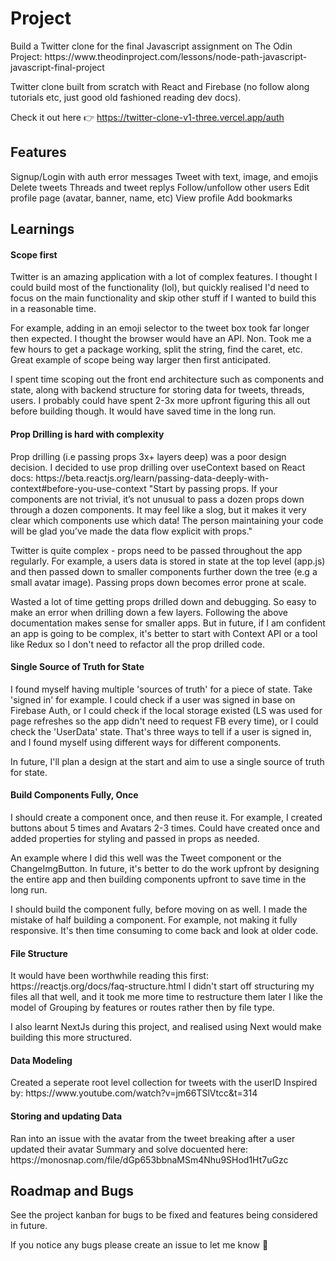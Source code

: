 <h1>Project</h1>
Build a Twitter clone for the final Javascript assignment on The Odin Project: https://www.theodinproject.com/lessons/node-path-javascript-javascript-final-project

Twitter clone built from scratch with React and Firebase (no follow along tutorials etc, just good old fashioned reading dev docs).

Check it out here 👉 https://twitter-clone-v1-three.vercel.app/auth

<h2>Features</h2>

Signup/Login with auth error messages
Tweet with text, image, and emojis
Delete tweets
Threads and tweet replys
Follow/unfollow other users
Edit profile page (avatar, banner, name, etc)
View profile
Add bookmarks

<h2>Learnings</h2>

<h4>Scope first</h4>
Twitter is an amazing application with a lot of complex features. I thought I could build most of the functionality (lol), but quickly realised I'd need to focus on the main functionality and skip other stuff if I wanted to build this in a reasonable time.

For example, adding in an emoji selector to the tweet box took far longer then expected. I thought the browser would have an API. Non. Took me a few hours to get a package working, split the string, find the caret, etc. Great example of scope being way larger then first anticipated.

I spent time scoping out the front end architecture such as components and state, along with backend structure for storing data for tweets, threads, users. I probably could have spent 2-3x more upfront figuring this all out before building though. It would have saved time in the long run.

<h4>Prop Drilling is hard with complexity</h4>
Prop drilling (i.e passing props 3x+ layers deep) was a poor design decision. I decided to use prop drilling over useContext based on React docs:
https://beta.reactjs.org/learn/passing-data-deeply-with-context#before-you-use-context
"Start by passing props. If your components are not trivial, it’s not unusual to pass a dozen props down through a dozen components. It may feel like a slog, but it makes it very clear which components use which data! The person maintaining your code will be glad you’ve made the data flow explicit with props."

Twitter is quite complex - props need to be passed throughout the app regularly. For example, a users data is stored in state at the top level (app.js) and then passed down to smaller components further down the tree (e.g a small avatar image). Passing props down becomes error prone at scale.

Wasted a lot of time getting props drilled down and debugging. So easy to make an error when drilling down a few layers.
Following the above documentation makes sense for smaller apps. But in future, if I am confident an app is going to be complex, it's better to start with Context API or a tool like Redux so I don't need to refactor all the prop drilled code.

<h4>Single Source of Truth for State</h4>
I found myself having multiple 'sources of truth' for a piece of state. Take 'signed in' for example. I could check if a user was signed in base on Firebase Auth, or I could check if the local storage existed (LS was used for page refreshes so the app didn't need to request FB every time), or I could check the 'UserData' state. That's three ways to tell if a user is signed in, and I found myself using different ways for different components.

In future, I'll plan a design at the start and aim to use a single source of truth for state.

<h4>Build Components Fully, Once</h4>
I should create a component once, and then reuse it. For example, I created buttons about 5 times and Avatars 2-3 times.
Could have created once and added properties for styling and passed in props as needed.

An example where I did this well was the Tweet component or the ChangeImgButton. In future, it's better to do the work upfront by designing the entire app and then building components upfront to save time in the long run.

I should build the component fully, before moving on as well. I made the mistake of half building a component. For example, not making it fully responsive. It's then time consuming to come back and look at older code.

<h4>File Structure</h4>
It would have been worthwhile reading this first: https://reactjs.org/docs/faq-structure.html
I didn't start off structuring my files all that well, and it took me more time to restructure them later
I like the model of Grouping by features or routes rather then by file type.

I also learnt NextJs during this project, and realised using Next would make building this more structured.

<h4>Data Modeling</h4>
Created a seperate root level collection for tweets with the userID
Inspired by: https://www.youtube.com/watch?v=jm66TSlVtcc&t=314

<h4>Storing and updating Data</h4>
Ran into an issue with the avatar from the tweet breaking after a user updated their avatar
Summary and solve docuented here: https://monosnap.com/file/dGp653bbnaMSm4Nhu9SHod1Ht7uGzc

<h2>Roadmap and Bugs</h2>
See the project kanban for bugs to be fixed and features being considered in future.

If you notice any bugs please create an issue to let me know 🙏
